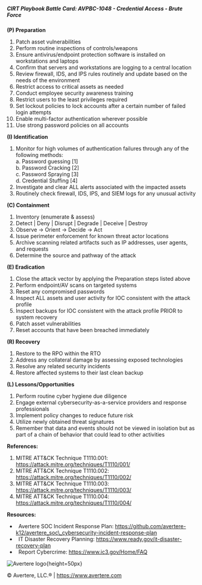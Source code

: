 ##### CIRT Playbook Battle Card: **AVPBC-1048 - Credential Access - Brute Force**

**(P) Preparation**

1.  Patch asset vulnerabilities
2.  Perform routine inspections of controls/weapons
3.  Ensure antivirus/endpoint protection software is installed on workstations and laptops
4.  Confirm that servers and workstations are logging to a central location
5.  Review firewall, IDS, and IPS rules routinely and update based on the needs of the environment
6.  Restrict access to critical assets as needed
7.  Conduct employee security awareness training
8.  Restrict users to the least privileges required
9.  Set lockout policies to lock accounts after a certain number of failed login attempts
10.  Enable multi-factor authentication wherever possible
11.  Use strong password policies on all accounts

**(I) Identification**

1.  Monitor for high volumes of authentication failures through any of the following methods:  
    a. Password guessing \[1\]  
    b. Password Cracking \[2\]  
    c. Password Spraying \[3\]  
    d. Credential Stuffing \[4\]
2.  Investigate and clear ALL alerts associated with the impacted assets
3.  Routinely check firewall, IDS, IPS, and SIEM logs for any unusual activity

**(C) Containment**

1.  Inventory (enumerate & assess)
2.  Detect | Deny | Disrupt | Degrade | Deceive | Destroy
3.  Observe -> Orient -> Decide -> Act
4.  Issue perimeter enforcement for known threat actor locations
5.  Archive scanning related artifacts such as IP addresses, user agents, and requests
6.  Determine the source and pathway of the attack

**(E) Eradication**

1.  Close the attack vector by applying the Preparation steps listed above
2.  Perform endpoint/AV scans on targeted systems
3.  Reset any compromised passwords
4.  Inspect ALL assets and user activity for IOC consistent with the attack profile
5.  Inspect backups for IOC consistent with the attack profile PRIOR to system recovery
6.  Patch asset vulnerabilities
7.  Reset accounts that have been breached immediately

**(R) Recovery**

1.  Restore to the RPO within the RTO
2.  Address any collateral damage by assessing exposed technologies
3.  Resolve any related security incidents
4.  Restore affected systems to their last clean backup

**(L) Lessons/Opportunities**

1.  Perform routine cyber hygiene due diligence
2.  Engage external cybersecurity-as-a-service providers and response professionals
3.  Implement policy changes to reduce future risk
4.  Utilize newly obtained threat signatures
5.  Remember that data and events should not be viewed in isolation but as part of a chain of behavior that could lead to other activities

**References:**

1.  MITRE ATT&CK Technique T1110.001: https://attack.mitre.org/techniques/T1110/001/
2.  MITRE ATT&CK Technique T1110.002: https://attack.mitre.org/techniques/T1110/002/
3.  MITRE ATT&CK Technique T1110.003: https://attack.mitre.org/techniques/T1110/003/
4.  MITRE ATT&CK Technique T1110.004: https://attack.mitre.org/techniques/T1110/004/

**Resources:**

*    Avertere SOC Incident Response Plan: https://github.com/avertere-k12/avertere_soc\_cybersecurity-incident-response-plan
*    IT Disaster Recovery Planning: https://www.ready.gov/it-disaster-recovery-plan
*    Report Cybercrime: https://www.ic3.gov/Home/FAQ

![Avertere logo](https://example.com/averttere-logo.jpg){height=50px}

  
© Avertere, LLC.® | https://www.avertere.com
